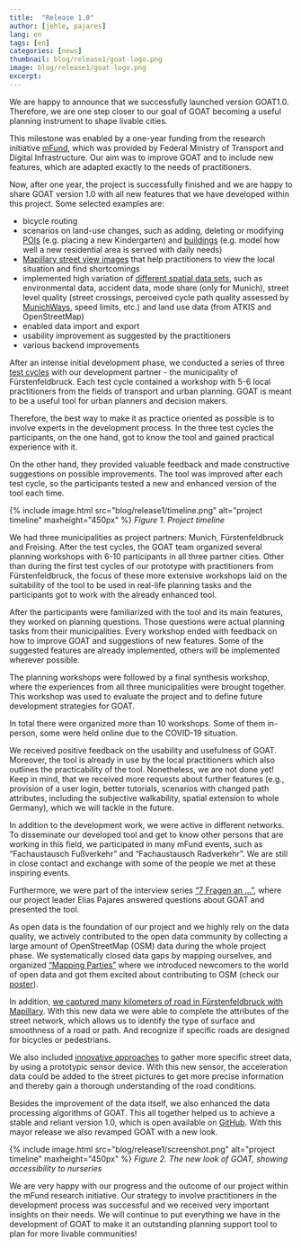 ```yaml
---
title:  "Release 1.0"
author: [jehle, pajares]
lang: en
tags: [en]
categories: [news]
thumbnail: blog/release1/goat-logo.png
image: blog/release1/goat-logo.png
excerpt: 
---
```


We are happy to announce that we successfully launched version GOAT1.0. Therefore, we are one step closer to our goal of GOAT becoming a useful planning instrument to shape livable cities. 

This milestone was enabled by a one-year funding from  the research initiative [mFund](https://www.bmvi.de/SharedDocs/DE/Artikel/DG/mfund-projekte/GOAT.html), which was provided by Federal Ministry of Transport and Digital Infrastructure. Our aim was to improve GOAT and to include new features, which are adapted exactly to the needs of practitioners. 

Now, after one year, the project is successfully finished and we are happy to share GOAT version 1.0 with all new features that we have developed within this project. Some selected examples are: 
- bicycle routing
- scenarios on land-use changes, such as adding, deleting or modifying [POIs](../tutorials/scenario-location/) (e.g. placing a new Kindergarten) and [buildings](../tutorials/scenario-buildings/) (e.g. model how well a new residential area is served with daily needs)
- [Mapillary street view images](https://vimeo.com/411741106) that help practitioners to view the local situation and find shortcomings
- implemented high variation of [different spatial data sets](https://vimeo.com/user93657565), such as environmental data, accident data, mode share (only for Munich), street level quality (street crossings, perceived cycle path quality assessed by [MunichWays](https://www.munichways.com/), speed limits, etc.) and land use data (from ATKIS and OpenStreetMap) 
- enabled data import and export
- usability improvement as suggested by the practitioners 
- various backend improvements 

After an intense initial development phase, we conducted a series of three [test cycles](../testcycles) with our development partner - the municipality of Fürstenfeldbruck. Each test cycle contained a workshop with 5-6 local practitioners from the fields of transport and urban planning. GOAT is meant to be a useful tool for urban planners and decision makers. 

Therefore, the best way to make it as practice oriented as possible is to involve experts in the development process. In the three test cycles the participants, on the one hand, got to know the tool and gained practical experience with it. 

On the other hand, they provided valuable feedback and made constructive suggestions on possible improvements. The tool was improved after each test cycle, so the participants tested a new and enhanced version of the tool each time. 

{% include image.html src="blog/release1/timeline.png" alt="project timeline" maxheight="450px"  %} 
<i>Figure 1. Project timeline</i>

We had three municipalities as project partners: Munich, Fürstenfeldbruck and Freising. After the test cycles, the GOAT team organized several planning workshops with 6-10 participants in all three partner cities. Other than during the first test cycles of our prototype with practitioners from Fürstenfeldbruck, the focus of these more extensive workshops laid on the suitability of the tool to be used in real-life planning tasks and the participants got to work with the already enhanced tool. 

After the participants were familiarized with the tool and its main features, they worked on planning questions. Those questions were actual planning tasks from their municipalities. Every workshop ended with feedback on how to improve GOAT and suggestions of new features. Some of the suggested features are already implemented, others will be implemented wherever possible.

The planning workshops were followed by a final synthesis workshop, where the experiences from all three municipalities were brought together. This workshop was used to evaluate the project and to define future development strategies for GOAT. 

In total there were organized more than 10 workshops. Some of them in-person, some were held online due to the COVID-19 situation.

We received positive feedback on the usability and usefulness of GOAT. Moreover, the tool is already in use by the local practitioners which also outlines the practicability of the tool. Nonetheless, we are not done yet! Keep in mind, that we received more requests about further features (e.g., provision of a user login, better tutorials, scenarios with changed path attributes, including the subjective walkability, spatial extension to whole Germany), which we will tackle in the future. 

In addition to the development work, we were active in different networks. To disseminate our developed tool and get to know other persons that are working in this field, we participated in many mFund events, such as “Fachaustausch Fußverkehr” and “Fachaustausch Radverkehr”. We are still in close contact and exchange with some of the people we met at these inspiring events. 

Furthermore, we were part of the interview series [“7 Fragen an …”](https://www.wik.org/fileadmin/mFUND_VF/mFUND_WIK_7_Fragen_an_GOAT.pdf), where our project leader Elias Pajares answered questions about GOAT and presented the tool. 

As open data is the foundation of our project and we highly rely on the data quality, we actively contributed to the open data community by collecting a large amount of OpenStreetMap (OSM) data during the whole project phase. We systematically closed data gaps by mapping ourselves, and organized [“Mapping Parties”](../mapping-parties) where we introduced newcomers to the world of open data and got them excited about contributing to OSM (check our [poster](https://wiki.openstreetmap.org/wiki/File:GOAT_Poster_StoM.pdf)). 

In addition, [we captured many kilometers of road in Fürstenfeldbruck with Mapillary](../mapillary). With this new data we were able to complete the attributes of the street network, which allows us to identify the type of surface and smoothness of a road or path. And recognize if specific roads are designed for bicycles or pedestrians.

We also included [innovative approaches](../sensor-freiberg) to gather more specific street data, by using a prototypic sensor device. With this new sensor, the acceleration data could be added to the street pictures to get more precise information and thereby gain a thorough understanding of the road conditions.  

Besides the improvement of the data itself, we also enhanced the data processing algorithms of GOAT. This all together helped us to achieve a stable and reliant version 1.0, which is open available on [GitHub](https://github.com/goat-community/goat). With this mayor release we also revamped GOAT with a new look.

{% include image.html src="blog/release1/screenshot.png" alt="project timeline" maxheight="450px"  %} 
<i>Figure 2. The new look of GOAT, showing accessibility to nurseries</i>

We are very happy with our progress and the outcome of our project within the mFund research initiative. 
Our strategy to involve practitioners in the development process was successful and we received very important insights on their needs. We will continue to put everything we have in the development of GOAT to make it an outstanding planning support tool to plan for more livable communities! 
